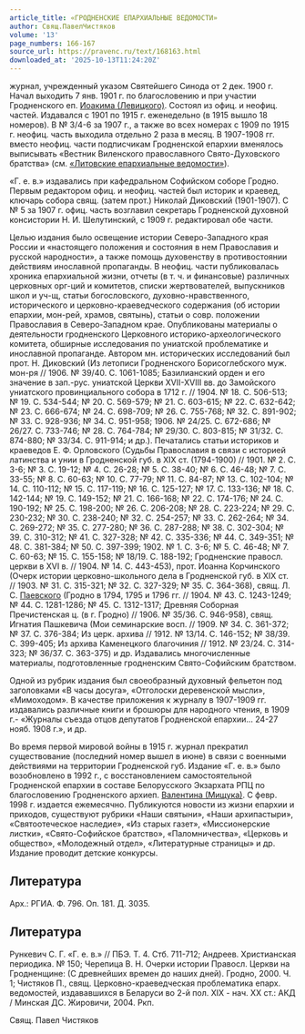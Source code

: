 ```yaml
---
article_title: «ГРОДНЕНСКИЕ ЕПАРХИАЛЬНЫЕ ВЕДОМОСТИ»
author: Свящ.ПавелЧистяков
volume: '13'
page_numbers: 166-167
source_url: https://pravenc.ru/text/168163.html
downloaded_at: '2025-10-13T11:24:20Z'
---
```


журнал, учрежденный указом Святейшего Синода от 2 дек. 1900 г. Начал выходить 7 янв. 1901 г. по благословению и при участии Гродненского еп. [Иоакима (Левицкого)](<https://pravenc.ru/text/Иоакима (Левицкого).html>). Состоял из офиц. и неофиц. частей. Издавался с 1901 по 1915 г. еженедельно (в 1915 вышло 18 номеров). В № 3/4-6 за 1907 г., а также во всех номерах с 1909 по 1915 г. неофиц. часть выходила отдельно 2 раза в месяц. В 1907-1908 гг. вместо неофиц. части подписчикам Гродненской епархии вменялось выписывать «Вестник Виленского православного Свято-Духовского братства» (см. [«Литовские епархиальные ведомости»](<https://pravenc.ru/text/ Литовские епархиальные ведомости .html>)).

«Г. е. в.» издавались при кафедральном Софийском соборе Гродно. Первым редактором офиц. и неофиц. частей был историк и краевед, ключарь собора свящ. (затем прот.) Николай Диковский (1901-1907). С № 5 за 1907 г. офиц. часть возглавил секретарь Гродненской духовной консистории Н. И. Шелутинский, с 1909 г. редактировал обе части.

Целью издания было освещение истории Северо-Западного края России и «настоящего положения и состояния в нем Православия и русской народности», а также помощь духовенству в противостоянии действиям инославной пропаганды. В неофиц. части публиковалась хроника епархиальной жизни, отчеты (в т. ч. и финансовые) различных церковных орг-ций и комитетов, списки жертвователей, выпускников школ и уч-щ, статьи богословского, духовно-нравственного, исторического и церковно-краеведческого содержания (об истории епархии, мон-рей, храмов, святынь), статьи о совр. положении Православия в Северо-Западном крае. Опубликованы материалы о деятельности гродненского Церковного историко-археологического комитета, обширные исследования по униатской проблематике и инославной пропаганде. Автором мн. исторических исследований был прот. Н. Диковский (Из летописи Гродненского Борисоглебского муж. мон-ря // 1906. № 39/40. С. 1061-1085; Базилианский орден и его значение в зап.-рус. униатской Церкви XVII-XVIII вв. до Замойского униатского провинциального собора в 1712 г. // 1904. № 18. С. 506-513; № 19. С. 534-544; № 20. С. 569-579; № 21. С. 603-615; № 22. С. 632-642; № 23. С. 666-674; № 24. С. 698-709; № 26. С. 755-768; № 32. С. 891-902; № 33. С. 928-936; № 34. С. 951-958; 1906. № 24/25. С. 672-686; № 26/27. С. 733-746; № 28. С. 764-784; № 29/30. С. 803-815; № 31/32. С. 874-880; № 33/34. С. 911-914; и др.). Печатались статьи историков и краеведов Е. Ф. Орловского (Судьбы Православия в связи с историей латинства и унии в Гродненской губ. в XIX ст. (1794-1900) // 1901. № 2. С. 3-6; № 3. С. 19-12; № 4. С. 26-28; № 5. С. 38-40; № 6. С. 46-48; № 7. С. 33-55; № 8. С. 60-63; № 10. С. 77-79; № 11. С. 84-87; № 13. С. 102-104; № 14. С. 110-112; № 15. С. 117-119; № 16. С. 125-127; № 17. С. 133-136; № 18. С. 142-144; № 19. С. 149-152; № 21. С. 166-168; № 22. С. 174-176; № 24. С. 190-192; № 25. С. 198-200; № 26. С. 206-208; № 28. С. 223-224; № 29. С. 230-232; № 30. С. 238-240; № 32. С. 254-257; № 33. С. 262-264; № 34. С. 269-272; № 35. С. 277-280; № 36. С. 287-288; № 38. С. 302-304; № 39. С. 310-312; № 41. С. 327-328; № 42. С. 335-336; № 44. С. 349-351; № 48. С. 381-384; № 50. С. 397-399; 1902. № 1. С. 3-6; № 5. С. 46-48; № 7. С. 60-63; № 15. С. 155-158; № 18/19. С. 188-192; Гродненские правосл. церкви в XVI в. // 1904. № 14. С. 443-453), прот. Иоанна Корчинского (Очерк истории церковно-школьного дела в Гродненской губ. в XIX ст. // 1903. № 31. С. 315-321; № 32. С. 327-329; № 35. С. 364-368), свящ. Л. С. [Паевского](https://pravenc.ru/text/Паевского.html) (Гродно в 1794, 1795 и 1796 гг. // 1904. № 43. С. 1243-1249; № 44. С. 1281-1286; № 45. С. 1312-1317; Древняя Соборная Пречистенская ц. (в г. Гродно) // 1906. № 35/36. С. 946-958), свящ. Игнатия Пашкевича (Мои семинарские восп. // 1909. № 34. С. 361-372; № 37. С. 376-384; Из церк. архива // 1912. № 13/14. С. 146-152; № 38/39. С. 399-405; Из архива Каменецкого благочиния // 1912. № 23/24. С. 314-323; № 36/37. С. 363-375) и др. Издавались многочисленные материалы, подготовленные гродненским Свято-Софийским братством.

Одной из рубрик издания был своеобразный духовный фельетон под заголовками «В часы досуга», «Отголоски деревенской мысли», «Мимоходом». В качестве приложения к журналу в 1907-1909 гг. издавались различные книги и брошюры для народного чтения, в 1909 г.- «Журналы съезда отцов депутатов Гродненской епархии... 24-27 нояб. 1908 г.», и др.

Во время первой мировой войны в 1915 г. журнал прекратил существование (последний номер вышел в июне) в связи с военными действиями на территории Гродненской губ. Издание «Г. е. в.» было возобновлено в 1992 г., с восстановлением самостоятельной Гродненской епархии в составе Белорусского Экзархата РПЦ по благословению Гродненского архиеп. [Валентина (Мищука)](<https://pravenc.ru/text/Валентина (Мищука).html>). С февр. 1998 г. издается ежемесячно. Публикуются новости из жизни епархии и приходов, существуют рубрики «Наши святыни», «Наши архипастыри», «Святоотеческое наследие», «Из старых газет», «Миссионерские листки», «Свято-Софийское братство», «Паломничества», «Церковь и общество», «Молодежный отдел», «Литературные страницы» и др. Издание проводит детские конкурсы.

## Литература

Арх.: РГИА. Ф. 796. Оп. 181. Д. 3035.

## Литература

Рункевич С. Г. «Г. е. в.» // ПБЭ. Т. 4. Стб. 711-712; Андреев. Христианская периодика. № 150; Черепица В. Н. Очерки истории Правосл. Церкви на Гродненщине: (С древнейших времен до наших дней). Гродно, 2000. Ч. 1; Чистяков П., свящ. Церковно-краеведческая проблематика епарх. ведомостей, издававшихся в Беларуси во 2-й пол. XIX - нач. XX ст.: АКД / Минская ДС. Жировичи, 2004. Ркп.

Свящ.  Павел   Чистяков
